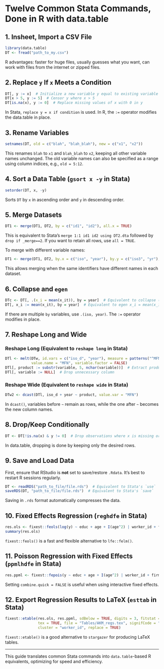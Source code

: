 # Twelve Common Stata Commands, Done in R with data.table

## 1. Insheet, Import a CSV File

```r
library(data.table)
DT <- fread("path_to_my.csv")
```
R advantages: faster for huge files, usually guesses what you want, can work with files from the internet or zipped files.

## 2. Replace `y` If `x` Meets a Condition

```r
DT[, y := x]  # Initialize a new variable y equal to existing variable x
DT[x > 5, y := 5]  # Censor y where x > 5
DT[is.na(x), y := 0]  # Replace missing values of x with 0 in y
```
In Stata, `replace y = x if condition` is used. In R, the `:=` operator modifies the data.table in place.

## 3. Rename Variables

```r
setnames(DT, old = c("blah", "blah_blah"), new = c("x1", "x2"))
```
This renames `blah` to `x1` and `blah_blah` to `x2`, keeping all other variable names unchanged. The old variable names can also be specified as a range using column indices, e.g., `old = 5:12`.

## 4. Sort a Data Table (`gsort x -y` in Stata)

```r
setorder(DT, x, -y)
```
Sorts `DT` by `x` in ascending order and `y` in descending order.

## 5. Merge Datasets

```r
DT1 <- merge(DT1, DT2, by = c("id1", "id2"), all.x = TRUE)
```
This is equivalent to Stata’s `merge 1:1 id1 id2 using DT2.dta` followed by `drop if _merge==2`. If you want to retain all rows, use `all = TRUE`.

To merge with different variable names:

```r
DT1 <- merge(DT1, DT2, by.x = c("iso", "year"), by.y = c("iso3", "yr"), all.x = TRUE)
```
This allows merging when the same identifiers have different names in each dataset.

## 6. Collapse and `egen`

```r
DTc <- DT[, .(x_i = mean(x_it)), by = year]  # Equivalent to collapse (mean) in Stata
DT[, x_i := mean(x_it), by = year]  # Equivalent to egen x_i = mean(x_it), by(year)
```
If there are multiple `by` variables, use `.(iso, year)`. The `:=` operator modifies in place.

## 7. Reshape Long and Wide

### Reshape Long (Equivalent to `reshape long` in Stata)

```r
DTl <- melt(DTw, id.vars = c("iso_d", "year"), measure = patterns("^MFN_"),
            value.name = "MFN", variable.factor = FALSE)
DTl[, product := substr(variable, 5, nchar(variable))]  # Extract product code
DTl[, variable := NULL]  # Drop unnecessary column
```

### Reshape Wide (Equivalent to `reshape wide` in Stata)

```r
DTw2 <- dcast(DTl, iso_d + year ~ product, value.var = "MFN")
```
In `dcast()`, variables before `~` remain as rows, while the one after `~` becomes the new column names.

## 8. Drop/Keep Conditionally

```r
DT <- DT[!is.na(x) & y != 0]  # Drop observations where x is missing or y == 0
```
In data.table, dropping is done by keeping only the desired rows.

## 9. Save and Load Data

First, ensure that RStudio is **not** set to save/restore `.Rdata`. It’s best to restart R sessions regularly.

```r
DT <- readRDS("path_to_file/file.rds")  # Equivalent to Stata's `use`
saveRDS(DT, "path_to_file/file.rds")  # Equivalent to Stata's `save`
```
Saving in `.rds` format automatically compresses the data.

## 10. Fixed Effects Regression (`reghdfe` in Stata)

```r
res.ols <- fixest::feols(log(y) ~ educ + age + I(age^2) | worker_id + firm_id, data = DT)
summary(res.ols)
```
`fixest::feols()` is a fast and flexible alternative to `lfe::felm()`.

## 11. Poisson Regression with Fixed Effects (`ppmlhdfe` in Stata)

```r
res.ppml <- fixest::fepois(y ~ educ + age + I(age^2) | worker_id + firm_id, data = DT)
```
Setting `combine.quick = FALSE` is useful when using interactive fixed effects.

## 12. Export Regression Results to LaTeX (`esttab` in Stata)

```r
fixest::etable(res.ols, res.ppml, sdBelow = TRUE, digits = 3, fitstat = ~sq.cor + pr2,
               tex = TRUE, file = "Tables/AKM_regs.tex", signifCode = "letters",
               cluster = "worker_id", replace = TRUE)
```
`fixest::etable()` is a good alternative to `stargazer` for producing LaTeX tables.

---
This guide translates common Stata commands into `data.table`-based R equivalents, optimizing for speed and efficiency.

